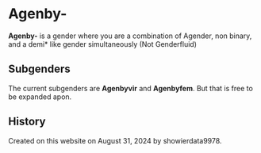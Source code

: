 # Agenby-

**Agenby-** is a gender where you are a combination of Agender, non binary, and a demi* like gender simultaneously (Not Genderfluid)

## Subgenders
The current subgenders are **Agenbyvir** and **Agenbyfem**. But that is free to be expanded apon.

## History
Created on this website on August 31, 2024 by showierdata9978.
